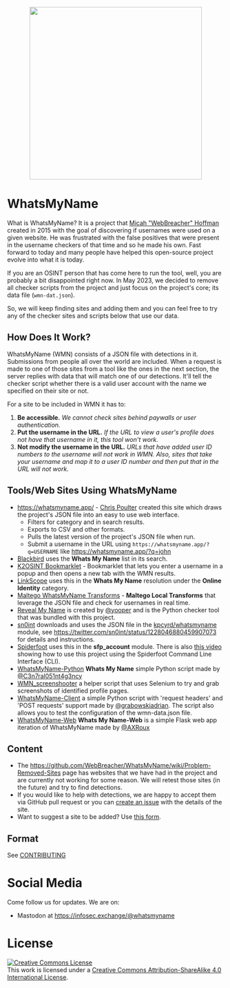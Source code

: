 <p align="center">
  <img src="https://github.com/WebBreacher/WhatsMyName/blob/main/whatsmyname.png" width="400">
</p>

# WhatsMyName

What is WhatsMyName? It is a project that [Micah "WebBreacher" Hoffman](https://webbreacher.com) created in 2015 with the goal of discovering if usernames were used on a given website. He was frustrated with the false positives that were present in the username checkers of that time and so he made his own. Fast forward to today and many people have helped this open-source project evolve into what it is today.

If you are an OSINT person that has come here to run the tool, well, you are probably a bit disappointed right now. In May 2023, we decided to remove all checker scripts from the project and just focus on the project's core; its data file (`wmn-dat.json`).

So, we will keep finding sites and adding them and you can feel free to try any of the checker sites and scripts below that use our data.


## How Does It Work?

WhatsMyName (WMN) consists of a JSON file with detections in it. Submissions from people all over the world are included. When a request is made to one of those sites from a tool like the ones in the next section, the server replies with data that will match one of our detections. It'll tell the checker script whether there is a valid user account with the name we specified on their site or not.

For a site to be included in WMN it has to:

1. **Be accessible.** _We cannot check sites behind paywalls or user authentication._
2. **Put the username in the URL.** _If the URL to view a user's profile does not have that username in it, this tool won't work._
3. **Not modify the username in the URL.** _URLs that have added user ID numbers to the username will not work in WMN. Also, sites that take your username and map it to a user ID number and then put that in the URL will not work._


## Tools/Web Sites Using WhatsMyName

* https://whatsmyname.app/ - [Chris Poulter](https://twitter.com/osintcombine) created this site which draws the project's JSON file into an easy to use web interface.
  * Filters for category and in search results.
  * Exports to CSV and other formats.
  * Pulls the latest version of the project's JSON file when run.
  * Submit a username in the URL using `https://whatsmyname.app/?q=USERNAME` like https://whatsmyname.app/?q=john
* [Blackbird](https://github.com/p1ngul1n0/blackbird) uses the **Whats My Name** list in its search.
* [K2OSINT Bookmarklet](https://github.com/K2SOsint/Bookmarklets/blob/main/WhatsMyName.js) - Bookmarklet that lets you enter a username in a popup and then opens a new tab with the WMN results.
* [LinkScope](https://github.com/AccentuSoft/LinkScope_Client) uses this in the **Whats My Name** resolution under the **Online Identity** category.
* [Maltego WhatsMyName Transforms](https://github.com/TURROKS/Maltego_WhatsMyName) - **Maltego Local Transforms** that leverage the JSON file and check for usernames in real time.
* [Reveal My Name](https://github.com/yooper/reveal-my-name) is created by [@yooper](https://github.com/yooper) and is the Python checker tool that was bundled with this project.
* [sn0int](https://github.com/kpcyrd/sn0int) downloads and uses the JSON file in the [kpcyrd/whatsmyname](https://sn0int.com/r/kpcyrd/whatsmyname) module, see https://twitter.com/sn0int/status/1228046880459907073 for details and instructions.
* [Spiderfoot](https://github.com/smicallef/spiderfoot) uses this in the **sfp_account** module. There is also [this video](https://asciinema.org/a/295923) showing how to use this project using the Spiderfoot Command Line Interface (CLI).
* [WhatsMyName-Python](https://github.com/C3n7ral051nt4g3ncy/WhatsMyName-Python) **Whats My Name** simple Python script made by [@C3n7ral051nt4g3ncy](https://github.com/C3n7ral051nt4g3ncy)
* [WMN_screenshooter](https://github.com/swedishmike/WMN_screenshooter) a helper script that uses Selenium to try and grab screenshots of identified profile pages.
* [WhatsMyName-Client](https://github.com/grabowskiadrian/WhatsMyName-Client) a simple Python script with 'request headers' and 'POST requests' support made by [@grabowskiadrian](https://github.com/grabowskiadrian). The script also allows you to test the configuration of the wmn-data.json file.
* [WhatsMyName-Web](https://github.com/AXRoux/WhatsMyName-Web) **Whats My Name-Web** is a simple Flask web app iteration of WhatsMyName made by [@AXRoux](https://github.com/AXRoux/)

## Content

* The https://github.com/WebBreacher/WhatsMyName/wiki/Problem-Removed-Sites page has websites that we have had in the project and are currently not working for some reason. We will retest those sites (in the future) and try to find detections.
* If you would like to help with detections, we are happy to accept them via GitHub pull request or you can [create an issue](https://github.com/WebBreacher/WhatsMyName/issues) with the details of the site.
* Want to suggest a site to be added? Use [this form](https://spotinfo.co/535y).


## Format

See [CONTRIBUTING](CONTRIBUTING.md)


# Social Media

Come follow us for updates. We are on:
* Mastodon at https://infosec.exchange/@whatsmyname <a rel="me" href="https://infosec.exchange/@whatsmyname"></a>


# License

<a rel="license" href="http://creativecommons.org/licenses/by-sa/4.0/"><img alt="Creative Commons License" style="border-width:0" src="https://i.creativecommons.org/l/by-sa/4.0/88x31.png" /></a><br />This work is licensed under a <a rel="license" href="http://creativecommons.org/licenses/by-sa/4.0/">Creative Commons Attribution-ShareAlike 4.0 International License</a>.

